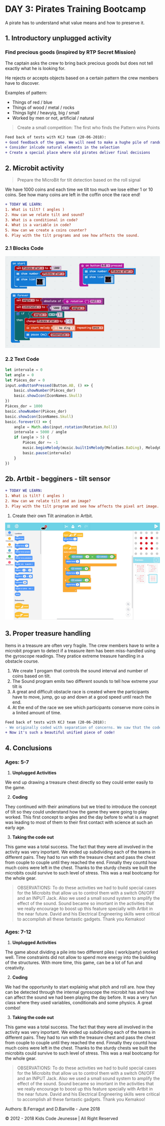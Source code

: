 # DAY 3: Pirates Training Bootcamp

A pirate has to understand what value means and how to preserve it.

## 1. Introductory unplugged activity 

### Find precious goods (inspired by RTP Secret Mission)

The captain asks the crew to bring back precious goods but does not tell exactly what he is looking for.

He rejects or accepts objects based on a certain pattern the crew members have to discover.

Examples of pattern: 
- Things of red / blue
- Things of wood /  metal / rocks
- Things light / heavyig, big / small
- Worked by men or not, artificial / natural

> Create a small competition: The first who finds the Pattern wins Points

```diff
Feed back of tests with KCJ team (20-06-2018): 
+ Good feedback of the game. We will need to make a hughe pile of random items
+ Consider inlcude natural elements in the selection
+ Create a special place where old pirates deliver final decisions
```

## 2. Microbit activity

> Prepare the MicroBit for tilt detection based on the roll signal

We have 1000 coins and each time we tilt too much we lose either 1 or 10 coins. See how many coins are left in the coffin once the race end!

```diff
+ TODAY WE LEARN:
1. What is tilt? ( angles ) 
2. How can we relate tilt and sound?
3. What is a conditional in code?
4. What is a variable in code?
5. How can we create a coins counter?
6. Play with the tilt programs and see how affects the sound.
```

### 2.1 Blocks Code
![Blocks Code](./images/Day3-blocks.png)
### 2.2 Text Code
```javascript
let intervale = 0
let angle = 0
let Pièces_dor = 0
input.onButtonPressed(Button.AB, () => {
    basic.showNumber(Pièces_dor)
    basic.showIcon(IconNames.Skull)
})
Pièces_dor = 1000
basic.showNumber(Pièces_dor)
basic.showIcon(IconNames.Skull)
basic.forever(() => {
    angle = Math.abs(input.rotation(Rotation.Roll))
    intervale = 5000 / angle
    if (angle > 5) {
        Pièces_dor += -1
        music.beginMelody(music.builtInMelody(Melodies.BaDing), MelodyOptions.Once)
        basic.pause(intervale)
    }
})
```

## 2b. Artbit - begginers - tilt sensor

```diff
+ TODAY WE LEARN:
1. What is tilt? ( angles )
2. How can we relate tilt and an image?
3. Play with the tilt program and see how affects the pixel art image.
```

1. Create their own Tilt animation in Artbit. 

![ArtBit Code](./images/ArtBit/Day3.png)


## 3. Proper treasure handling

Items in a treasure are often very fragile. The crew members have to write a microbit program to detect if a treasure item has been miss-handled using the gyroscope readings. They pratice extreme treasure handling in a obstacle course.

1. We create 1 progam that controls the sound interval and number of coins based on tilt.
2. The Sound program emits two different sounds to tell how extreme your tilt is
3. A great and difficult obstacle race is created where the participants have to 
move, jump, go up and down at a good speed until reach the end.
4. At the end of the race we see which participants conserve more coins in a linited amount of time.

```diff
Feed back of tests with KCJ team (20-06-2018): 
- We originally coded with separation of concerns. We saw that the code had to be unified.
+ Now it's such a beautiful unified piece of code!
```

## 4. Conclusions 

### Ages: 5-7
1. **Unplugged Activities**

We end up drawing a treasure chest directly so they could enter easily to the game. 

2. **Coding**

They continued with their animations but we tried to introduce the concept of tilt so they could understand how the game they were going to play worked. This first concept to angles and the day before to what is a magnet was leading to most of them to their first contact with science at such an early age.

3. **Taking the code out**

This game was a total success. The fact that they were all involved in the activity was very inportant. We ended up subdividing each of the teams in different pairs. They had to run with the treasure chest and pass the chest from couple to couple until they reached the end. Finnally they countd how much coins were left in the chest. Thanks to the sturdy chests we built the microbits could survive to such level of stress. This was a real bootcamp for the whole gear.

> OBSERVATIONS: To do these activities we had to build special cases for the Microbits that allow us to control them with a switch ON/OFF and an INPUT Jack. Also we used a small sound system to amplify the effect of the sound. Sound became so imortant in the activities that we really encourage to boost up this feature specially with Artbit in the near future. David and his Electrical Engineering skills were critical to accomplish all these fantastic gadgets. Thank you Kemakoo!


### Ages: 7-12
1. **Unplugged Activities**

The game about dividing a pile into two different piles ( work/party) worked well. Time constraints did not allow to spend more energy into the building of the structures. With more time, this game, can be a lot of fun and creativity.

2. **Coding**

We had the opportunity to start explainig what pitch and roll are. how they can be detected through the internal gyroscope the microbit has and how can affect the sound we had been playing the day before. It was a very fun class where they used variables, conditionals and some physics. A great combo!

3. **Taking the code out**

This game was a total success. The fact that they were all involved in the activity was very inportant. We ended up subdividing each of the teams in different pairs. They had to run with the treasure chest and pass the chest from couple to couple until they reached the end. Finnally they countd how much coins were left in the chest. Thanks to the sturdy chests we built the microbits could survive to such level of stress. This was a real bootcamp for the whole gear.

> OBSERVATIONS: To do these activities we had to build special cases for the Microbits that allow us to control them with a switch ON/OFF and an INPUT Jack. Also we used a small sound system to amplify the effect of the sound. Sound became so imortant in the activities that we really encourage to boost up this feature specially with Artbit in the near future. David and his Electrical Engineering skills were critical to accomplish all these fantastic gadgets. Thank you Kemakoo!



Authors: B.Ferragut and D.Banville - June 2018

© 2012 - 2018 Kids Code Jeunesse | All Right Reserved
